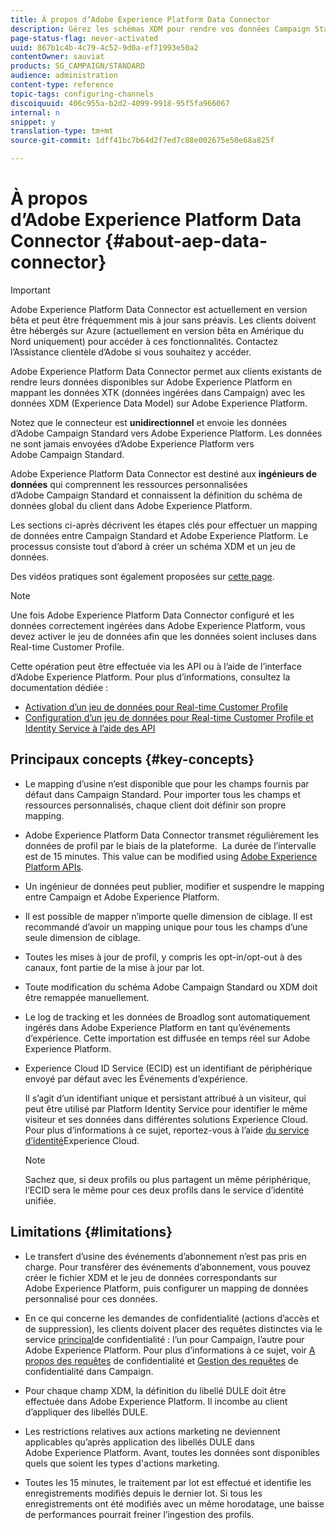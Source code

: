 ```yaml
---
title: À propos d’Adobe Experience Platform Data Connector
description: Gérez les schémas XDM pour rendre vos données Campaign Standard disponibles sur Adobe Experience Platform.
page-status-flag: never-activated
uuid: 867b1c4b-4c79-4c52-9d0a-ef71993e50a2
contentOwner: sauviat
products: SG_CAMPAIGN/STANDARD
audience: administration
content-type: reference
topic-tags: configuring-channels
discoiquuid: 406c955a-b2d2-4099-9918-95f5fa966067
internal: n
snippet: y
translation-type: tm+mt
source-git-commit: 1dff41bc7b64d2f7ed7c88e002675e50e68a825f

---
```



# À propos d’Adobe Experience Platform Data Connector {#about-aep-data-connector}

>[!IMPORTANT]
>
>Adobe Experience Platform Data Connector est actuellement en version bêta et peut être fréquemment mis à jour sans préavis. Les clients doivent être hébergés sur Azure (actuellement en version bêta en Amérique du Nord uniquement) pour accéder à ces fonctionnalités. Contactez l’Assistance clientèle d’Adobe si vous souhaitez y accéder.

Adobe Experience Platform Data Connector permet aux clients existants de rendre leurs données disponibles sur Adobe Experience Platform en mappant les données XTK (données ingérées dans Campaign) avec les données XDM (Experience Data Model) sur Adobe Experience Platform.

Notez que le connecteur est **unidirectionnel** et envoie les données d’Adobe Campaign Standard vers Adobe Experience Platform. Les données ne sont jamais envoyées d’Adobe Experience Platform vers Adobe Campaign Standard.

Adobe Experience Platform Data Connector est destiné aux **ingénieurs de données** qui comprennent les ressources personnalisées d’Adobe Campaign Standard et connaissent la définition du schéma de données global du client dans Adobe Experience Platform.

Les sections ci-après décrivent les étapes clés pour effectuer un mapping de données entre Campaign Standard et Adobe Experience Platform. Le processus consiste tout d’abord à créer un schéma XDM et un jeu de données.

Des vidéos pratiques sont également proposées sur [cette page](https://docs.adobe.com/content/help/en/campaign-learn/campaign-standard-tutorials/administrating/adobe-experience-platform-data-connector/understanding-the-adobe-experience-platform-data-connector.html).

>[!NOTE]
>Une fois Adobe Experience Platform Data Connector configuré et les données correctement ingérées dans Adobe Experience Platform, vous devez activer le jeu de données afin que les données soient incluses dans Real-time Customer Profile.
>
>Cette opération peut être effectuée via les API ou à l’aide de l’interface d’Adobe Experience Platform. Pour plus d’informations, consultez la documentation dédiée :
>
>* [Activation d’un jeu de données pour Real-time Customer Profile](https://docs.adobe.com/content/help/en/experience-platform/rtcdp/datasets/dataset.html)
>* [Configuration d’un jeu de données pour Real-time Customer Profile et Identity Service à l’aide des API](https://docs.adobe.com/content/help/en/experience-platform/catalog/api/getting-started.html)


## Principaux concepts {#key-concepts}

* Le mapping d’usine n’est disponible que pour les champs fournis par défaut dans Campaign Standard. Pour importer tous les champs et ressources personnalisés, chaque client doit définir son propre mapping.

* Adobe Experience Platform Data Connector transmet régulièrement les données de profil par le biais de la plateforme. &#x200B; La durée de l’intervalle est de 15 minutes. This value can be modified using [Adobe Experience Platform APIs](https://docs.adobe.com/content/help/en/experience-platform/ingestion/home.html).

* Un ingénieur de données peut publier, modifier et suspendre le mapping entre Campaign et Adobe Experience Platform.

* Il est possible de mapper n’importe quelle dimension de ciblage. Il est recommandé d’avoir un mapping unique pour tous les champs d’une seule dimension de ciblage.

* Toutes les mises à jour de profil, y compris les opt-in/opt-out à des canaux, font partie de la mise à jour par lot.

* Toute modification du schéma Adobe Campaign Standard ou XDM doit être remappée manuellement. 

* Le log de tracking et les données de Broadlog sont automatiquement ingérés dans Adobe Experience Platform en tant qu’événements d’expérience. Cette importation est diffusée en temps réel sur Adobe Experience Platform.

* Experience Cloud ID Service (ECID) est un identifiant de périphérique envoyé par défaut avec les Événements d’expérience.

   Il s’agit d’un identifiant unique et persistant attribué à un visiteur, qui peut être utilisé par Platform Identity Service pour identifier le même visiteur et ses données dans différentes solutions Experience Cloud. Pour plus d’informations à ce sujet, reportez-vous à l’aide [du service d’identité](https://docs.adobe.com/content/help/en/id-service/using/home.html)Experience Cloud.

   >[!NOTE]
   >
   >Sachez que, si deux profils ou plus partagent un même périphérique, l’ECID sera le même pour ces deux profils dans le service d’identité unifiée.

## Limitations {#limitations}

* Le transfert d’usine des événements d’abonnement n’est pas pris en charge. Pour transférer des événements d’abonnement, vous pouvez créer le fichier XDM et le jeu de données correspondants sur Adobe Experience Platform, puis configurer un mapping de données personnalisé pour ces données.

* En ce qui concerne les demandes de confidentialité (actions d’accès et de suppression), les clients doivent placer des requêtes distinctes via le service [principal](https://docs.adobe.com/content/help/en/experience-platform/privacy/home.html#how-to-use-privacy-service-to-manage-privacy-job-requests)de confidentialité : l’un pour Campaign, l’autre pour Adobe Experience Platform. Pour plus d’informations à ce sujet, voir [A propos des requêtes](https://helpx.adobe.com/campaign/kb/acs-privacy.html#righttoaccess) de confidentialité et [Gestion des requêtes](https://helpx.adobe.com/fr/campaign/kb/acs-privacy.html#ManagingPrivacyRequests) de confidentialité dans Campaign.

* Pour chaque champ XDM, la définition du libellé DULE doit être effectuée dans Adobe Experience Platform. Il incombe au client d’appliquer des libellés DULE.

* Les restrictions relatives aux actions marketing ne deviennent applicables qu’après application des libellés DULE dans Adobe Experience Platform. Avant, toutes les données sont disponibles quels que soient les types d&#39;actions marketing.

* Toutes les 15 minutes, le traitement par lot est effectué et identifie les enregistrements modifiés depuis le dernier lot. Si tous les enregistrements ont été modifiés avec un même horodatage, une baisse de performances pourrait freiner l’ingestion des profils.
